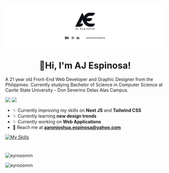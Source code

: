 <img align='center' src="githubBanner.jpg"/>
<h1 align='center'>🦖Hi, I'm AJ Espinosa!</h1>
A 21 year old Front-End Web Developer and Graphic Designer from the Philippines. Currently studying Bachelor of Science in Computer Science at Cavite State University - Don Severino Delas Alas Campus.

<p>
  <img src="https://komarev.com/ghpvc/?username=eyrooonnn&label=Profile%20Views&color=blue&style=for-the-badge"/>
  <a href="https://twitter.com/_eyrooonnn" target="blank"><img src="https://img.shields.io/twitter/follow/_eyrooonnn?url?label=Follow&logo=twitter&style=for-the-badge&url=https%3A%2F%2Ftwitter.com%2F_eyrooonnn"/></a>
</p>

- ✨ Currently improving my skills on **Next JS** and **Tailwind CSS**
- ✨ Currently learning **new design trends**
- ✨ Currently working on **Web Applications**
- 📧 Reach me at **aaronjoshua.espinosa@yahoo.com**

[![My Skills](https://skillicons.dev/icons?i=js,html,css,wasm)](https://skillicons.dev)

#

<p><img align="center" src="https://github-readme-stats.vercel.app/api?username=aaronjoshuaespinosa&show_icons=true&theme=aura" alt="eyrooonnn" /></p>
<p><img align="left" src="https://github-readme-stats.vercel.app/api/top-langs?username=aaronjoshuaespinosa&show_icons=true&locale=en&layout=compact&theme=aura" alt="eyrooonnn" /></p>
